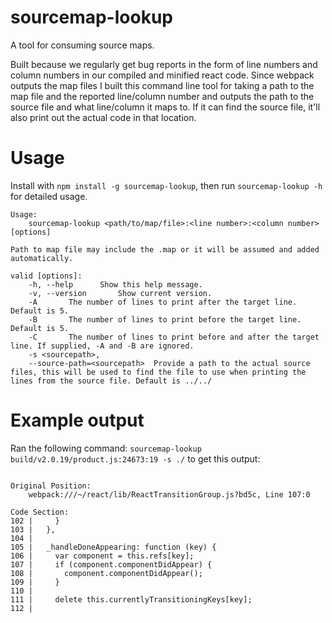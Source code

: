 # sourcemap-lookup
A tool for consuming source maps.

Built because we regularly get bug reports in the form of line numbers and column numbers in our compiled and minified react code.
Since webpack outputs the map files I built this command line tool for taking a path to the map file and the reported line/column number
and outputs the path to the source file and what line/column it maps to. If it can find the source file, it'll also print out the 
actual code in that location.

# Usage

Install with `npm install -g sourcemap-lookup`, then run `sourcemap-lookup -h` for detailed usage.

```
Usage: 
	sourcemap-lookup <path/to/map/file>:<line number>:<column number> [options]

Path to map file may include the .map or it will be assumed and added automatically.

valid [options]:
	-h, --help		Show this help message.
	-v, --version		Show current version.
	-A		 The number of lines to print after the target line. Default is 5.
	-B		 The number of lines to print before the target line. Default is 5.
	-C		 The number of lines to print before and after the target line. If supplied, -A and -B are ignored.
	-s <sourcepath>, 
	--source-path=<sourcepath>	Provide a path to the actual source files, this will be used to find the file to use when printing the lines from the source file. Default is ../../
```

# Example output

Ran the following command: `sourcemap-lookup build/v2.0.19/product.js:24673:19 -s ./` to get this output:

```

Original Position: 
	webpack:///~/react/lib/ReactTransitionGroup.js?bd5c, Line 107:0

Code Section: 
102 |     }
103 |   },
104 | 
105 |   _handleDoneAppearing: function (key) {
106 |     var component = this.refs[key];
107 |     if (component.componentDidAppear) {
108 |       component.componentDidAppear();
109 |     }
110 | 
111 |     delete this.currentlyTransitioningKeys[key];
112 | 


```
